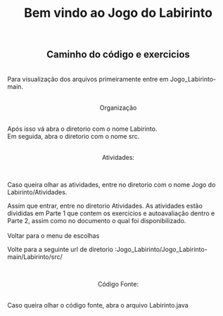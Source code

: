 <h1 align="center"> Bem vindo ao Jogo do Labirinto </h1>
<br>
<h2 align="center"> Caminho do código e exercicios </h2>
<br>
Para visualização dos arquivos primeiramente entre em Jogo_Labirinto-main.
<br>
<br>
<p align="center">Organização</p>
<br>
Após isso vá abra o diretorio  com o nome Labirinto.
<br>
Em seguida, abra o diretorio com o nome src.
<br>
<br>
<p align="center">Atividades:</p>
<br>
<p>Caso queira olhar as atividades, entre no diretorio com o nome Jogo do Labirinto/Atividades.</p>
Assim que entrar, entre no diretorio Atividades. As atividades estão divididas em Parte 1 que contem os exercicios e autoavaliação dentro e Parte 2, assim como no documento o qual foi disponibilizado.
<br>
<br>
Voltar para o menu de escolhas<br>
<p>Volte para a seguinte url de diretorio :Jogo_Labirinto/Jogo_Labirinto-main/Labirinto/src/</p>
<br>
<p align="center">Código Fonte:</p>
<br>
Caso queira olhar o código fonte, abra o arquivo Labirinto.java
